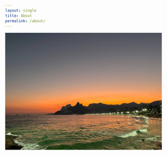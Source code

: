 ```yaml
---
layout: single
title: About
permalink: /about/
---
```



![Ipanema Beach's Winter Sunset](/assets/images/ipanema.jpg)
